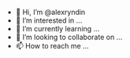- 👋 Hi, I’m @alexryndin
- 👀 I’m interested in ...
- 🌱 I’m currently learning ...
- 💞️ I’m looking to collaborate on ...
- 📫 How to reach me ...

<!---
alexryndin/alexryndin is a ✨ special ✨ repository because its `README.md` (this file) appears on your GitHub profile.
You can click the Preview link to take a look at your changes.
--->
